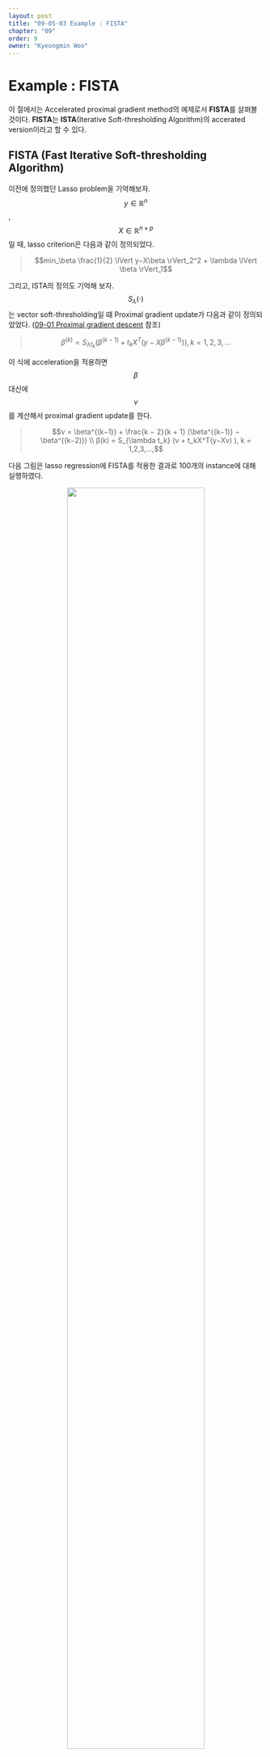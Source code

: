 ```yaml
---
layout: post
title: "09-05-03 Example : FISTA"
chapter: "09"
order: 9
owner: "Kyeongmin Woo"
---
```


# Example : FISTA

이 절에서는 Accelerated proximal gradient method의 예제로서 **FISTA**를 살펴볼 것이다.  **FISTA**는 **ISTA**(Iterative Soft-thresholding Algorithm)의 accerated version이라고 할 수 있다.

## FISTA (Fast Iterative Soft-thresholding Algorithm)
이전에 정의했던 Lasso problem을 기억해보자. $$y \in \mathbb{R}^n$$, $$X \in \mathbb{R}^{n \times p}$$일 때, lasso criterion은 다음과 같이 정의되었다.


> $$min_\beta \frac{1}{2} \lVert y−X\beta \rVert_2^2 + \lambda \lVert \beta \rVert_1$$

그리고, ISTA의 정의도 기억해 보자.  $$S_\lambda (·)$$는 vector soft-thresholding일 떄 Proximal gradient update가 다음과 같이 정의되었었다. ([09-01 Proximal gradient descent](https://wikidocs.net/19032) 참조)
> $$\beta^{(k)} = S_{\lambda t_k} (\beta^{(k−1)} + t_kX^T(y − X\beta^{(k−1)})), k = 1,2,3,...$$

이 식에 acceleration을 적용하면 $$\beta$$ 대신에 $$v$$를 계산해서 proximal gradient update를 한다.

> $$v = \beta^{(k−1)} + \frac{k − 2}{k + 1} (\beta^{(k−1)} − \beta^{(k−2)}) \\
β(k) = S_{\lambda t_k} (v + t_kX^T(y−Xv) ), k = 1,2,3,...,$$

다음 그림은  lasso regression에 FISTA를 적용한 결과로 100개의 instance에 대해 실행하였다.

<figure class="image" style="align: center;">
<p align="center">
  <img src="https://wikidocs.net/images/page/19403/FISTA.png" width="80%" height="80%">
  <figcaption style="text-align: center;">[Fig1] Lasso Regresssion : 100 instances (with n = 100, p = 500) [3]</figcaption>
</p>
</figure>

다음 그림은  lasso logistic regression에 FISTA를 적용한 결과이다.

<figure class="image" style="align: center;">
<p align="center">
  <img src="https://wikidocs.net/images/page/19403/FISTA2.png" width="80%" height="80%">
  <figcaption style="text-align: center;">[Fig2] Lasso Logistic Regression : 100 instances (n = 100, p = 500) [3]</figcaption>
</p>
</figure>


100가지의 샘플을 토대로 Lasso regression, lasso logistic regression 에 대해 평균을 낸 결과, $$k$$값이 증가할수록 FISTA 기법이 훨씬 더 빠르게 수렴하는 것을 확인할 수 있다.